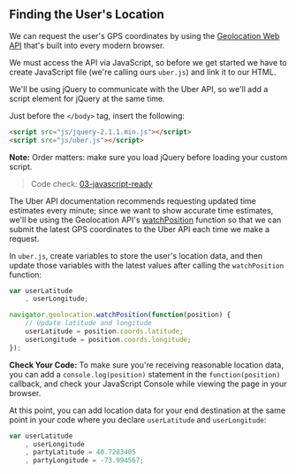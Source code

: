 ## Finding the User's Location

We can request the user's GPS coordinates by using the [Geolocation Web API](https://developer.mozilla.org/en-US/docs/Web/API/Geolocation/Using_geolocation) that's built into every modern browser.

We must access the API via JavaScript, so before we get started we have to create JavaScript file (we're calling ours `uber.js`) and link it to our HTML. 

We'll be using jQuery to communicate with the Uber API, so we'll add a script element for jQuery at the same time.

Just before the `</body>` tag, insert the following:

```html
<script src="js/jquery-2.1.1.min.js"></script>
<script src="js/uber.js"></script>
```

__Note:__ Order matters: make sure you load jQuery before loading your custom script.

> Code check: [03-javascript-ready](https://github.com/Thinkful/uber-api-guide/tree/master/app/03-javascript-ready)

The Uber API documentation recommends requesting updated time estimates every minute; since we want to show accurate time estimates, we'll be using the Geolocation API's [watchPosition](https://developer.mozilla.org/en-US/docs/Web/API/Geolocation.watchPosition) function so that we can submit the latest GPS coordinates to the Uber API each time we make a request.

In `uber.js`, create variables to store the user's location data, and then update those variables with the latest values after calling the `watchPosition` function:

```js
var userLatitude
	, userLongitude;

navigator.geolocation.watchPosition(function(position) {
	// Update latitude and longitude
	userLatitude = position.coords.latitude;
	userLongitude = position.coords.longitude;
});
```

__Check Your Code:__ To make sure you're receiving reasonable location data, you can add a `console.log(position)` statement in the `function(position)` callback, and check your JavaScript Console while viewing the page in your browser.

At this point, you can add location data for your end destination at the same point in your code where you declare `userLatitude` and `userLongitude`:

```js
var userLatitude
	, userLongitude
	, partyLatitude = 40.7283405
	, partyLongitude = -73.994567;
```